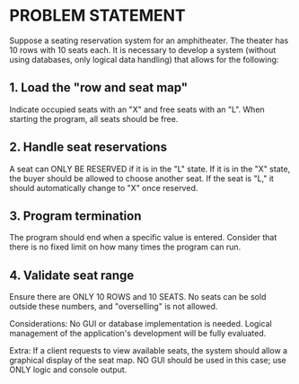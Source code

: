 # PROBLEM STATEMENT
Suppose a seating reservation system for an amphitheater. The theater has 10 rows with 10 seats each. It is necessary to develop a system (without using databases, only logical data handling) that allows for the following:

## 1. Load the "row and seat map"
Indicate occupied seats with an "X" and free seats with an "L". When starting the program, all seats should be free.
## 2. Handle seat reservations
A seat can ONLY BE RESERVED if it is in the "L" state. If it is in the "X" state, the buyer should be allowed to choose another seat. If the seat is "L," it should automatically change to "X" once reserved.
## 3. Program termination
The program should end when a specific value is entered. Consider that there is no fixed limit on how many times the program can run.
## 4. Validate seat range
Ensure there are ONLY 10 ROWS and 10 SEATS. No seats can be sold outside these numbers, and "overselling" is not allowed.

Considerations: No GUI or database implementation is needed. Logical management of the application's development will be fully evaluated.

Extra: If a client requests to view available seats, the system should allow a graphical display of the seat map. NO GUI should be used in this case; use ONLY logic and console output.





